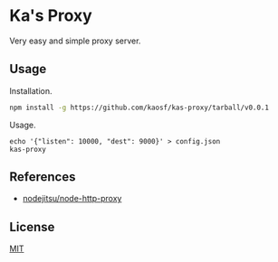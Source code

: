 # Ka's Proxy

Very easy and simple proxy server.

## Usage

Installation.

```sh
npm install -g https://github.com/kaosf/kas-proxy/tarball/v0.0.1
```

Usage.

```
echo '{"listen": 10000, "dest": 9000}' > config.json
kas-proxy
```

## References

* [nodejitsu/node-http-proxy](https://github.com/nodejitsu/node-http-proxy)

## License

[MIT](http://opensource.org/licenses/MIT)
